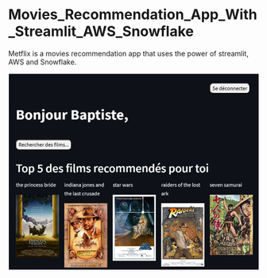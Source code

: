 # Movies_Recommendation_App_With_Streamlit_AWS_Snowflake
Metflix is a movies recommendation app that uses the power of streamlit, AWS and Snowflake.

![](screenshots/Top5.png)
